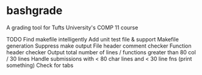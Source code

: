 # bashgrade
A grading tool for Tufts University's COMP 11 course

TODO
Find makefile intelligently
Add unit test file & support
Makefile generation
Suppress make output
File header comment checker
Function header checker
Output total number of lines / functions greater than 80 col / 30 lines
Handle submissions with < 80 char lines and < 30 line fns (print something)
Check for tabs

